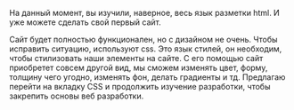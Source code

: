 На данный момент, вы изучили, наверное, весь язык разметки html. И уже можете сделать свой первый сайт.

Сайт будет полностью функционален, но с дизайном не очень. Чтобы исправить ситуацию, используют css. Это язык стилей, он необходим, чтобы стилизовать наши элементы на сайте. С его помощью сайт приобретет совсем другой вид, мы сможем изменять цвет, форму, толщину чего угодно, изменять фон, делать градиенты и тд. Предлагаю перейти на вкладку CSS и продолжить изучение разработки, чтобы закрепить основы веб разработки.
